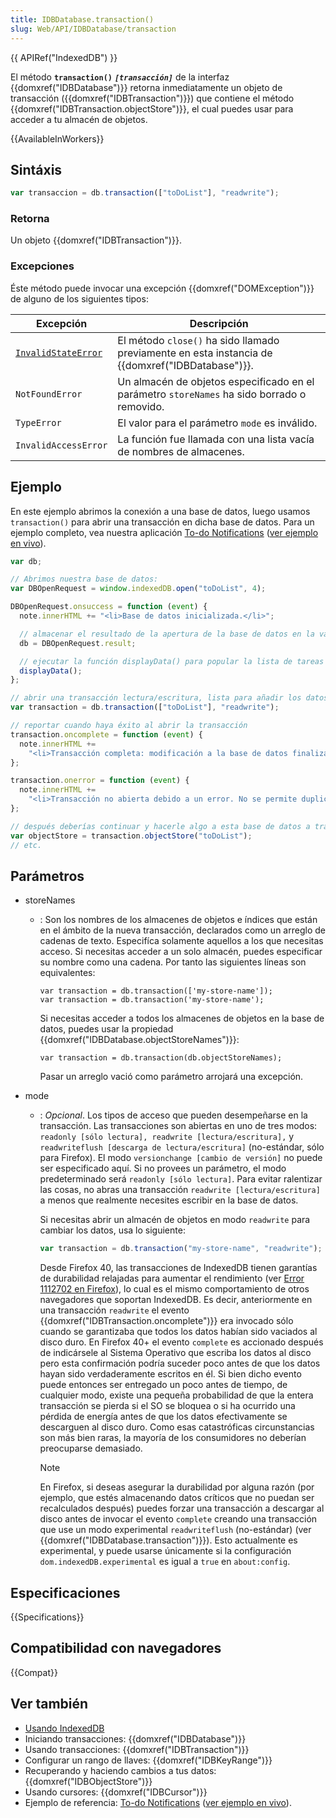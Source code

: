 ```yaml
---
title: IDBDatabase.transaction()
slug: Web/API/IDBDatabase/transaction
---
```


{{ APIRef("IndexedDB") }}

El método **`transaction()`** _**`[transacción]`**_ de la interfaz {{domxref("IDBDatabase")}} retorna inmediatamente un objeto de transacción ({{domxref("IDBTransaction")}}) que contiene el método {{domxref("IDBTransaction.objectStore")}}, el cual puedes usar para acceder a tu almacén de objetos.

{{AvailableInWorkers}}

## Sintáxis

```js
var transaccion = db.transaction(["toDoList"], "readwrite");
```

### Retorna

Un objeto {{domxref("IDBTransaction")}}.

### Excepciones

Éste método puede invocar una excepción {{domxref("DOMException")}} de alguno de los siguientes tipos:

| Excepción                           | Descripción                                                                                      |
| ----------------------------------- | ------------------------------------------------------------------------------------------------ |
| [`InvalidStateError`](/es/docs/Web) | El método `close()` ha sido llamado previamente en esta instancia de {{domxref("IDBDatabase")}}. |
| `NotFoundError`                     | Un almacén de objetos especificado en el parámetro `storeNames` ha sido borrado o removido.      |
| `TypeError`                         | El valor para el parámetro `mode` es inválido.                                                   |
| `InvalidAccessError`                | La función fue llamada con una lista vacía de nombres de almacenes.                              |

## Ejemplo

En este ejemplo abrimos la conexión a una base de datos, luego usamos `transaction()` para abrir una transacción en dicha base de datos. Para un ejemplo completo, vea nuestra aplicación [To-do Notifications](https://github.com/mdn/dom-examples/tree/main/to-do-notifications) ([ver ejemplo en vivo](https://mdn.github.io/dom-examples/to-do-notifications/)).

```js
var db;

// Abrimos nuestra base de datos:
var DBOpenRequest = window.indexedDB.open("toDoList", 4);

DBOpenRequest.onsuccess = function (event) {
  note.innerHTML += "<li>Base de datos inicializada.</li>";

  // almacenar el resultado de la apertura de la base de datos en la variable db. Esto es bastante usado más abajo:
  db = DBOpenRequest.result;

  // ejecutar la función displayData() para popular la lista de tareas con los datos "to-do" que existen actualmente en la Base de Datos Indizada (IDB):
  displayData();
};

// abrir una transacción lectura/escritura, lista para añadir los datos:
var transaction = db.transaction(["toDoList"], "readwrite");

// reportar cuando haya éxito al abrir la transacción
transaction.oncomplete = function (event) {
  note.innerHTML +=
    "<li>Transacción completa: modificación a la base de datos finalizada.</li>";
};

transaction.onerror = function (event) {
  note.innerHTML +=
    "<li>Transacción no abierta debido a un error. No se permite duplicar ítems.</li>";
};

// después deberías continuar y hacerle algo a esta base de datos a través del almacén de objetos:
var objectStore = transaction.objectStore("toDoList");
// etc.
```

## Parámetros

- storeNames

  - : Son los nombres de los almacenes de objetos e índices que están en el ámbito de la nueva transacción, declarados como un arreglo de cadenas de texto. Especifíca solamente aquellos a los que necesitas acceso.
    Si necesitas acceder a un solo almacén, puedes especificar su nombre como una cadena. Por tanto las siguientes líneas son equivalentes:

    ```
    var transaction = db.transaction(['my-store-name']);
    var transaction = db.transaction('my-store-name');
    ```

    Si necesitas acceder a todos los almacenes de objetos en la base de datos, puedes usar la propiedad {{domxref("IDBDatabase.objectStoreNames")}}:

    ```
    var transaction = db.transaction(db.objectStoreNames);
    ```

    Pasar un arreglo vació como parámetro arrojará una excepción.

- mode

  - : _Opcional_. Los tipos de acceso que pueden desempeñarse en la transacción. Las transacciones son abiertas en uno de tres modos: `readonly [sólo lectura], readwrite [lectura/escritura],` y `readwriteflush [descarga de lectura/escritura]` (no-estándar, sólo para Firefox). El modo `versionchange [cambio de versión]` no puede ser especificado aquí. Si no provees un parámetro, el modo predeterminado será `readonly [sólo lectura]`. Para evitar ralentizar las cosas, no abras una transacción `readwrite [lectura/escritura]` a menos que realmente necesites escribir en la base de datos.

    Si necesitas abrir un almacén de objetos en modo `readwrite` para cambiar los datos, usa lo siguiente:

    ```js
    var transaction = db.transaction("my-store-name", "readwrite");
    ```

    Desde Firefox 40, las transacciones de IndexedDB tienen garantías de durabilidad relajadas para aumentar el rendimiento (ver [Error 1112702 en Firefox](https://bugzil.la/1112702)), lo cual es el mismo comportamiento de otros navegadores que soportan IndexedDB. Es decir, anteriormente en una transacción `readwrite` el evento {{domxref("IDBTransaction.oncomplete")}} era invocado sólo cuando se garantizaba que todos los datos habían sido vaciados al disco duro. En Firefox 40+ el evento `complete` es accionado después de indicársele al Sistema Operativo que escriba los datos al disco pero esta confirmación podría suceder poco antes de que los datos hayan sido verdaderamente escritos en él. Si bien dicho evento puede entonces ser entregado un poco antes de tiempo, de cualquier modo, existe una pequeña probabilidad de que la entera transacción se pierda si el SO se bloquea o si ha ocurrido una pérdida de energía antes de que los datos efectivamente se descarguen al disco duro. Como esas catastróficas circunstancias son más bien raras, la mayoría de los consumidores no deberían preocuparse demasiado.

    > [!NOTE]
    > En Firefox, si deseas asegurar la durabilidad por alguna razón (por ejemplo, que estés almacenando datos críticos que no puedan ser recalculados después) puedes forzar una transacción a descargar al disco antes de invocar el evento `complete` creando una transacción que use un modo experimental `readwriteflush` (no-estándar) (ver {{domxref("IDBDatabase.transaction")}}). Esto actualmente es experimental, y puede usarse únicamente si la configuración `dom.indexedDB.experimental` es igual a `true` en `about:config`.

## Especificaciones

{{Specifications}}

## Compatibilidad con navegadores

{{Compat}}

## Ver también

- [Usando IndexedDB](/es/docs/Web/API/IndexedDB_API/Using_IndexedDB)
- Iniciando transacciones: {{domxref("IDBDatabase")}}
- Usando transacciones: {{domxref("IDBTransaction")}}
- Configurar un rango de llaves: {{domxref("IDBKeyRange")}}
- Recuperando y haciendo cambios a tus datos: {{domxref("IDBObjectStore")}}
- Usando cursores: {{domxref("IDBCursor")}}
- Ejemplo de referencia: [To-do Notifications](https://github.com/mdn/dom-examples/tree/main/to-do-notifications) ([ver ejemplo en vivo](https://mdn.github.io/dom-examples/to-do-notifications/)).
